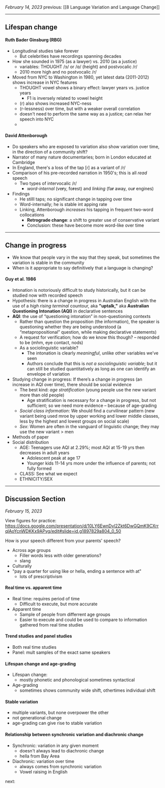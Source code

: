 *February 14, 2023*
previous: [[8 Language Variation and Language Change]]

---

## Lifespan change
#### Ruth Bader Ginsburg (RBG)
- Longitudinal studies take forever
	- But celebrities have recordings spanning decades
- How she sounded in 1975 (as a lawyer) vs. 2010 (as a justice)
	- variables: THOUGHT /ɔ/ or /ɑ/ (height) and postvocalic /r/
	- 2010 more high and no postvocalic /r/
- Moved from NYC to Washington in 1980, yet latest data (2011-2012) shows increase in NYC features
	- THOUGHT vowel shows a binary effect: lawyer years vs. justice years
		- F1 is inversely related to vowel height
	- (r) also shows increased NYC-ness
	- (r-lessness) over time, but with a weaker overall correlation
	- doesn't need to perform the same way as a justice; can relax her speech into NYC
	- 

#### David Attenborough
- Do speakers who are exposed to variation also show variation over time, in the direction of a community shift?
- Narrator of many nature documentaries; born in London educated at Cambridge
- In England, there's a loss of the tap [ɾ] as a variant of /r/
- Comparison of his pre-recorded narration in 1950's; this is all *read* speech
	- Two types of intervocalic /r/
		- *word-internal* (ve**r**y, fo**r**est) and *linking* (fa**r** away, ou**r** engines)
- Findings
	- He stilll taps; no significant change in tapping over time
	- Word-internally; he is stable int apping rate
	- Linking, Attenborough *increases* his tapping in frequent two-word collocations
		- **Retrograde change**: a shift to greater use of conservative variant
		- Conclusion: these have become more word-like over time

---

## Change in progress
- We know that people vary in the way that they speak, but sometimes the variation is stable in the community
- When is it appropriate to say definitively that a language is changing?
#### Guy et al. 1986
- Intonation is notoriously difficult to study historically, but it can be studied now with recorded speech
- Hypothesis: there is a change in progress in Australian English with the use of a *high rising terminal* countour, aka **"uptalk,"** aka **Australian Questioning Intonation (AQI)** in declarative sentences
- **AQI**: the use of “questioning intonation” in non-questioning contexts
	- Rather than question the proposition (the information), the speaker is questioning whether they are being understood (a “metapropositional” question, while making declarative statements)
	- A request for verification; how do we know this though? – responded to be (mhm, eye contact, nods)
	- As a sociolinguistic variable?
		- The intonation is clearly *meaningful*, unlike other variables we’ve seen
		- Authors conclude that this is *not a sociolinguistic variable*; but it can still be studied quantitatively as long as one can identify an envelope of variation
- Studying change in progress: If there’s a change in progress (an increase in AQI over time), there should be social evidence
	- The best kind: *age stratification* (young people use the new variant more than old people)
		- Age stratification is necessary for a change in progress, but not sufficient; so we need more evidence – because of age-grading
	- *Social class information*: We should find a curvilinear pattern (new variant being used mroe by upper working and lower middle classes, less by the highest and lowest groups on social scale)
	- *Sex*: Women are often in the vanguard of linguistic change; they may use the new variant > men
- Methods of paper
- Social distribution
	- AGE: Teenagers use AQI at 2.29%; most AQI at 15-19 yrs then decreases in adult years
		- Adolescent peak at age 17
		- Younger kids 11-14 yrs more under the influence of parents; not fully formed
	- CLASS: See what we expect
	- ETHNICITY/SEX


---

## Discussion Section
*February 15, 2023*

View figures for practice:
https://docs.google.com/presentation/d/10LY6EwnDvl2Zkt6DwGQmK9CXrrqlAoYcnWDKKx9APvg/edit#slide=id.g1897829a804_0_50

How is your speech different from your parents' speech?
- Across age groups
	- Filler words less with older generations?
	- slang
- Culturally
- "pay a quarter for using like or hella, ending a sentence with at"
	- lots of prescriptivism

#### Real time vs. apparent time
- Real time: requires period of time
	- Difficult to execute, but more accurate
- Apparent time
	- Sample of people from differrent age groups
	- Easier to execute and could be used to compare to information gathered from real time studies
#### Trend studies and panel studies
- Both real time studies
- Panel: mult samples of the exact same speakers
#### Lifespan change and age-grading
- Lifespan change:
	- mostly phonetic and phonological sometimes syntactical
- Age-grading
	- sometimes shows community wide shift, othertimes individual shift
#### Stable variation
- multiple variants, but none overpower the other
- not generational change
- age-grading can give rise to stable variation
#### Relationship between synchronic variation and diachronic change
- Synchronic: variation in any given moment
	- doesn't always lead to diachronic change
	- hella from Bay Area
- Diachronic: variation over time
	- always comes from synchronic variation
	- Vowel raising in English





next:
